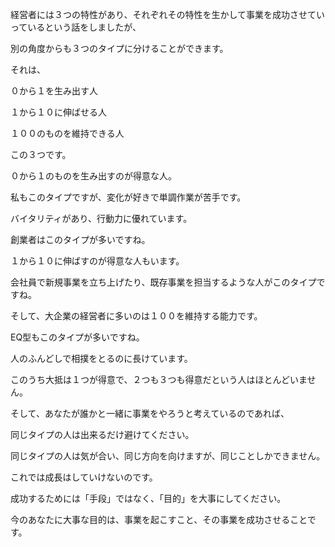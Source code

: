 経営者には３つの特性があり、それぞれその特性を生かして事業を成功させていっているという話をしましたが、



別の角度からも３つのタイプに分けることができます。



 



それは、



０から１を生み出す人



１から１０に伸ばせる人



１００のものを維持できる人



 



この３つです。



 



０から１のものを生み出すのが得意な人。



私もこのタイプですが、変化が好きで単調作業が苦手です。



バイタリティがあり、行動力に優れています。



創業者はこのタイプが多いですね。



 



１から１０に伸ばすのが得意な人もいます。



会社員で新規事業を立ち上げたり、既存事業を担当するような人がこのタイプですね。



 



そして、大企業の経営者に多いのは１００を維持する能力です。



EQ型もこのタイプが多いですね。



人のふんどしで相撲をとるのに長けています。



 



このうち大抵は１つが得意で、２つも３つも得意だという人はほとんどいません。



そして、あなたが誰かと一緒に事業をやろうと考えているのであれば、



同じタイプの人は出来るだけ避けてください。



 



同じタイプの人は気が合い、同じ方向を向けますが、同じことしかできません。



これでは成長はしていけないのです。



成功するためには「手段」ではなく、「目的」を大事にしてください。



今のあなたに大事な目的は、事業を起こすこと、その事業を成功させることです。
